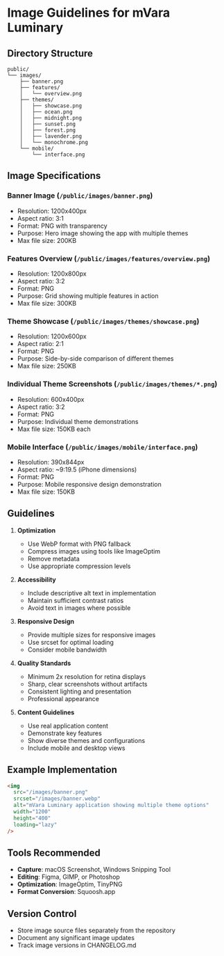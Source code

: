 # Image Guidelines for mVara Luminary

## Directory Structure
```
public/
└── images/
    ├── banner.png
    ├── features/
    │   └── overview.png
    ├── themes/
    │   ├── showcase.png
    │   ├── ocean.png
    │   ├── midnight.png
    │   ├── sunset.png
    │   ├── forest.png
    │   ├── lavender.png
    │   └── monochrome.png
    └── mobile/
        └── interface.png
```

## Image Specifications

### Banner Image (`/public/images/banner.png`)
- Resolution: 1200x400px
- Aspect ratio: 3:1
- Format: PNG with transparency
- Purpose: Hero image showing the app with multiple themes
- Max file size: 200KB

### Features Overview (`/public/images/features/overview.png`)
- Resolution: 1200x800px
- Aspect ratio: 3:2
- Format: PNG
- Purpose: Grid showing multiple features in action
- Max file size: 300KB

### Theme Showcase (`/public/images/themes/showcase.png`)
- Resolution: 1200x600px
- Aspect ratio: 2:1
- Format: PNG
- Purpose: Side-by-side comparison of different themes
- Max file size: 250KB

### Individual Theme Screenshots (`/public/images/themes/*.png`)
- Resolution: 600x400px
- Aspect ratio: 3:2
- Format: PNG
- Purpose: Individual theme demonstrations
- Max file size: 150KB each

### Mobile Interface (`/public/images/mobile/interface.png`)
- Resolution: 390x844px
- Aspect ratio: ~9:19.5 (iPhone dimensions)
- Format: PNG
- Purpose: Mobile responsive design demonstration
- Max file size: 150KB

## Guidelines

1. **Optimization**
   - Use WebP format with PNG fallback
   - Compress images using tools like ImageOptim
   - Remove metadata
   - Use appropriate compression levels

2. **Accessibility**
   - Include descriptive alt text in implementation
   - Maintain sufficient contrast ratios
   - Avoid text in images where possible

3. **Responsive Design**
   - Provide multiple sizes for responsive images
   - Use srcset for optimal loading
   - Consider mobile bandwidth

4. **Quality Standards**
   - Minimum 2x resolution for retina displays
   - Sharp, clear screenshots without artifacts
   - Consistent lighting and presentation
   - Professional appearance

5. **Content Guidelines**
   - Use real application content
   - Demonstrate key features
   - Show diverse themes and configurations
   - Include mobile and desktop views

## Example Implementation

```html
<img
  src="/images/banner.png"
  srcset="/images/banner.webp"
  alt="mVara Luminary application showing multiple theme options"
  width="1200"
  height="400"
  loading="lazy"
/>
```

## Tools Recommended

- **Capture**: macOS Screenshot, Windows Snipping Tool
- **Editing**: Figma, GIMP, or Photoshop
- **Optimization**: ImageOptim, TinyPNG
- **Format Conversion**: Squoosh.app

## Version Control

- Store image source files separately from the repository
- Document any significant image updates
- Track image versions in CHANGELOG.md
